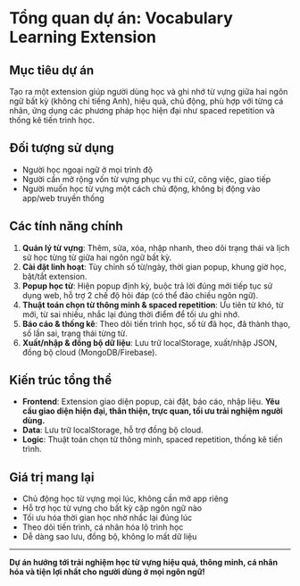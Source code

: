 # Tổng quan dự án: Vocabulary Learning Extension

## Mục tiêu dự án
Tạo ra một extension giúp người dùng học và ghi nhớ từ vựng giữa hai ngôn ngữ bất kỳ (không chỉ tiếng Anh), hiệu quả, chủ động, phù hợp với từng cá nhân, ứng dụng các phương pháp học hiện đại như spaced repetition và thống kê tiến trình học.

## Đối tượng sử dụng
- Người học ngoại ngữ ở mọi trình độ
- Người cần mở rộng vốn từ vựng phục vụ thi cử, công việc, giao tiếp
- Người muốn học từ vựng một cách chủ động, không bị động vào app/web truyền thống

## Các tính năng chính
1. **Quản lý từ vựng**: Thêm, sửa, xóa, nhập nhanh, theo dõi trạng thái và lịch sử học từng từ giữa hai ngôn ngữ bất kỳ.
2. **Cài đặt linh hoạt**: Tùy chỉnh số từ/ngày, thời gian popup, khung giờ học, bật/tắt extension.
3. **Popup học từ**: Hiện popup định kỳ, buộc trả lời đúng mới tiếp tục sử dụng web, hỗ trợ 2 chế độ hỏi đáp (có thể đảo chiều ngôn ngữ).
4. **Thuật toán chọn từ thông minh & spaced repetition**: Ưu tiên từ khó, từ mới, từ sai nhiều, nhắc lại đúng thời điểm để tối ưu ghi nhớ.
5. **Báo cáo & thống kê**: Theo dõi tiến trình học, số từ đã học, đã thành thạo, số lần sai, trạng thái từng từ.
6. **Xuất/nhập & đồng bộ dữ liệu**: Lưu trữ localStorage, xuất/nhập JSON, đồng bộ cloud (MongoDB/Firebase).

## Kiến trúc tổng thể
- **Frontend**: Extension giao diện popup, cài đặt, báo cáo, nhập liệu. **Yêu cầu giao diện hiện đại, thân thiện, trực quan, tối ưu trải nghiệm người dùng.**
- **Data**: Lưu trữ localStorage, hỗ trợ đồng bộ cloud.
- **Logic**: Thuật toán chọn từ thông minh, spaced repetition, thống kê tiến trình.

## Giá trị mang lại
- Chủ động học từ vựng mọi lúc, không cần mở app riêng
- Hỗ trợ học từ vựng cho bất kỳ cặp ngôn ngữ nào
- Tối ưu hóa thời gian học nhờ nhắc lại đúng lúc
- Theo dõi tiến trình, cá nhân hóa lộ trình học
- Dễ dàng sao lưu, đồng bộ, không lo mất dữ liệu

---

**Dự án hướng tới trải nghiệm học từ vựng hiệu quả, thông minh, cá nhân hóa và tiện lợi nhất cho người dùng ở mọi ngôn ngữ!** 